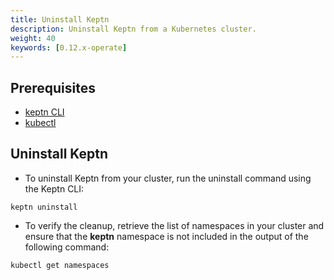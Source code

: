 ```yaml
---
title: Uninstall Keptn
description: Uninstall Keptn from a Kubernetes cluster.
weight: 40
keywords: [0.12.x-operate]
---
```


## Prerequisites
- [keptn CLI](.../install/#install-keptn-cli)
- [kubectl](https://kubernetes.io/docs/tasks/tools/install-kubectl/)

## Uninstall Keptn

- To uninstall Keptn from your cluster, run the uninstall command using the Keptn CLI:

``` console
keptn uninstall
``` 

- To verify the cleanup, retrieve the list of namespaces in your cluster and ensure that the **keptn** namespace is not included in the output of the following command:

```console
kubectl get namespaces
```
